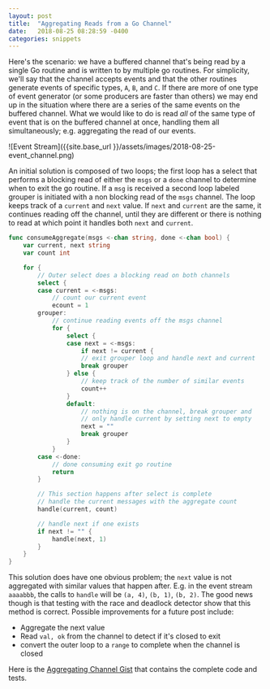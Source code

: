 ```yaml
---
layout: post
title:  "Aggregating Reads from a Go Channel"
date:   2018-08-25 08:28:59 -0400
categories: snippets
---
```


Here's the scenario: we have a buffered channel that's being read by a single Go routine and is written to by multiple go routines. For simplicity, we'll say that the channel accepts events and that the other routines generate events of specific types, `A`, `B`, and `C`. If there are more of one type of event generator (or some producers are faster than others) we may end up in the situation where there are a series of the same events on the buffered channel. What we would like to do is read _all_ of the same type of event that is on the buffered channel at once, handling them all simultaneously; e.g. aggregating the read of our events.

![Event Stream]({{site.base_url }}/assets/images/2018-08-25-event_channel.png)

An initial solution is composed of two loops; the first loop has a select that performs a blocking read of either the `msgs` or a `done` channel to determine when to exit the go routine. If a `msg` is received a second loop labeled grouper is initiated with a non blocking read of the `msgs` channel. The loop keeps track of a `current` and `next` value. If `next` and `current` are the same, it continues reading off the channel, until they are different or there is nothing to read at which point it handles both `next` and `current`.

```go
func consumeAggregate(msgs <-chan string, done <-chan bool) {
    var current, next string
    var count int

    for {
        // Outer select does a blocking read on both channels
        select {
        case current = <-msgs:
            // count our current event
            ecount = 1
        grouper:
            // continue reading events off the msgs channel
            for {
                select {
                case next = <-msgs:
                    if next != current {
                    // exit grouper loop and handle next and current
                    break grouper
                } else {
                    // keep track of the number of similar events
                    count++
                }
                default:
                    // nothing is on the channel, break grouper and
                    // only handle current by setting next to empty
                    next = ""
                    break grouper
                }
            }
        case <-done:
            // done consuming exit go routine
            return
        }

        // This section happens after select is complete
        // handle the current messages with the aggregate count
        handle(current, count)

        // handle next if one exists
        if next != "" {
            handle(next, 1)
        }
    }
}
```

This solution does have one obvious problem; the `next` value is not aggregated with similar values that happen after. E.g. in the event stream `aaaabbb`, the calls to `handle` will be `(a, 4)`, `(b, 1)`, `(b, 2)`. The good news though is that testing with the race and deadlock detector show that this method is correct. Possible improvements for a future post include:

- Aggregate the next value
- Read `val, ok` from the channel to detect if it's closed to exit
- convert the outer loop to a `range` to complete when the channel is closed

Here is the [Aggregating Channel Gist](https://gist.github.com/bbengfort/9b152a12a0291c5b5d403cbe6c8202ad) that contains the complete code and tests.
